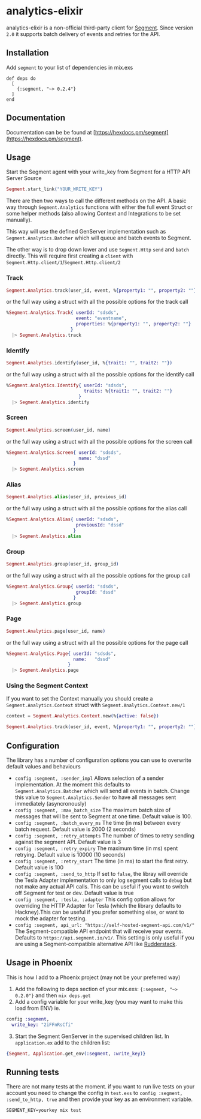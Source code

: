 # analytics-elixir

analytics-elixir is a non-official third-party client for [Segment](https://segment.com). Since version `2.0` it supports
batch delivery of events and retries for the API.

## Installation

Add `segment` to your list of dependencies in mix.exs

```
def deps do
  [
    {:segment, "~> 0.2.4"}
  ]
end
```

## Documentation

Documentation can be be found at [https://hexdocs.pm/segment](https://hexdocs.pm/segment).

## Usage

Start the Segment agent with your write_key from Segment for a HTTP API Server Source

```elixir
Segment.start_link("YOUR_WRITE_KEY")
```

There are then two ways to call the different methods on the API.
A basic way through `Segment.Analytics` functions with either the full event Struct
or some helper methods (also allowing Context and Integrations to be set manually).

This way will use the defined GenServer implementation such as `Segment.Analytics.Batcher` which will
queue and batch events to Segment.

The other way is to drop down lower and use `Segment.Http` `send` and `batch` directly. This will require first creating a `client` with `Segment.Http.client/1`/`Segment.Http.client/2`

### Track

```elixir
Segment.Analytics.track(user_id, event, %{property1: "", property2: ""})
```

or the full way using a struct with all the possible options for the track call

```elixir
%Segment.Analytics.Track{ userId: "sdsds",
                          event: "eventname",
                          properties: %{property1: "", property2: ""}
                        }
  |> Segment.Analytics.track
```

### Identify

```elixir
Segment.Analytics.identify(user_id, %{trait1: "", trait2: ""})
```

or the full way using a struct with all the possible options for the identify call

```elixir
%Segment.Analytics.Identify{ userId: "sdsds",
                             traits: %{trait1: "", trait2: ""}
                           }
  |> Segment.Analytics.identify
```

### Screen

```elixir
Segment.Analytics.screen(user_id, name)
```

or the full way using a struct with all the possible options for the screen call

```elixir
%Segment.Analytics.Screen{ userId: "sdsds",
                           name: "dssd"
                         }
  |> Segment.Analytics.screen
```

### Alias

```elixir
Segment.Analytics.alias(user_id, previous_id)
```

or the full way using a struct with all the possible options for the alias call

```elixir
%Segment.Analytics.Alias{ userId: "sdsds",
                          previousId: "dssd"
                         }
  |> Segment.Analytics.alias
```

### Group

```elixir
Segment.Analytics.group(user_id, group_id)
```

or the full way using a struct with all the possible options for the group call

```elixir
%Segment.Analytics.Group{ userId: "sdsds",
                          groupId: "dssd"
                         }
  |> Segment.Analytics.group
```

### Page

```elixir
Segment.Analytics.page(user_id, name)
```

or the full way using a struct with all the possible options for the page call

```elixir
%Segment.Analytics.Page{ userId: "sdsds",
                         name:   "dssd"
                       }
  |> Segment.Analytics.page
```

### Using the Segment Context

If you want to set the Context manually you should create a `Segment.Analytics.Context` struct with `Segment.Analytics.Context.new/1`

```elixir
context = Segment.Analytics.Context.new(%{active: false})

Segment.Analytics.track(user_id, event, %{property1: "", property2: ""}, context)
```

## Configuration

The library has a number of configuration options you can use to overwrite default values and behaviours

- `config :segment, :sender_impl` Allows selection of a sender implementation. At the moment this defaults to `Segment.Analytics.Batcher` which will send all events in batch. Change this value to `Segment.Analytics.Sender` to have all messages sent immediately (asyncronously)
- `config :segment, :max_batch_size` The maximum batch size of messages that will be sent to Segment at one time. Default value is 100.
- `config :segment, :batch_every_ms` The time (in ms) between every batch request. Default value is 2000 (2 seconds)
- `config :segment, :retry_attempts` The number of times to retry sending against the segment API. Default value is 3
- `config :segment, :retry_expiry` The maximum time (in ms) spent retrying. Default value is 10000 (10 seconds)
- `config :segment, :retry_start` The time (in ms) to start the first retry. Default value is 100
- `config :segment, :send_to_http` If set to `false`, the libray will override the Tesla Adapter implementation to only log segment calls to `debug` but not make any actual API calls. This can be useful if you want to switch off Segment for test or dev. Default value is true
- `config :segment, :tesla, :adapter` This config option allows for overriding the HTTP Adapter for Tesla (which the library defaults to Hackney).This can be useful if you prefer something else, or want to mock the adapter for testing.
- `config :segment, api_url: "https://self-hosted-segment-api.com/v1/"` The Segment-compatible API endpoint that will receive your events. Defaults to `https://api.segment.io/v1/`. This setting is only useful if you are using a Segment-compatible alternative API like [Rudderstack](https://rudderstack.com/).

## Usage in Phoenix

This is how I add to a Phoenix project (may not be your preferred way)

1. Add the following to deps section of your mix.exs: `{:segment, "~> 0.2.0"}`
   and then `mix deps.get`
2. Add a config variable for your write_key (you may want to make this load from ENV)
   ie.

```elixir
config :segment,
  write_key: "2iFFnRsCfi"
```

3. Start the Segment GenServer in the supervised children list. In `application.ex` add to the children list:

```elixir
{Segment, Application.get_env(:segment, :write_key)}
```

## Running tests

There are not many tests at the moment. if you want to run live tests on your account you need to change the config in `test.exs` to `config :segment, :send_to_http, true` and then provide your key as an environment variable.

```
SEGMENT_KEY=yourkey mix test
```
